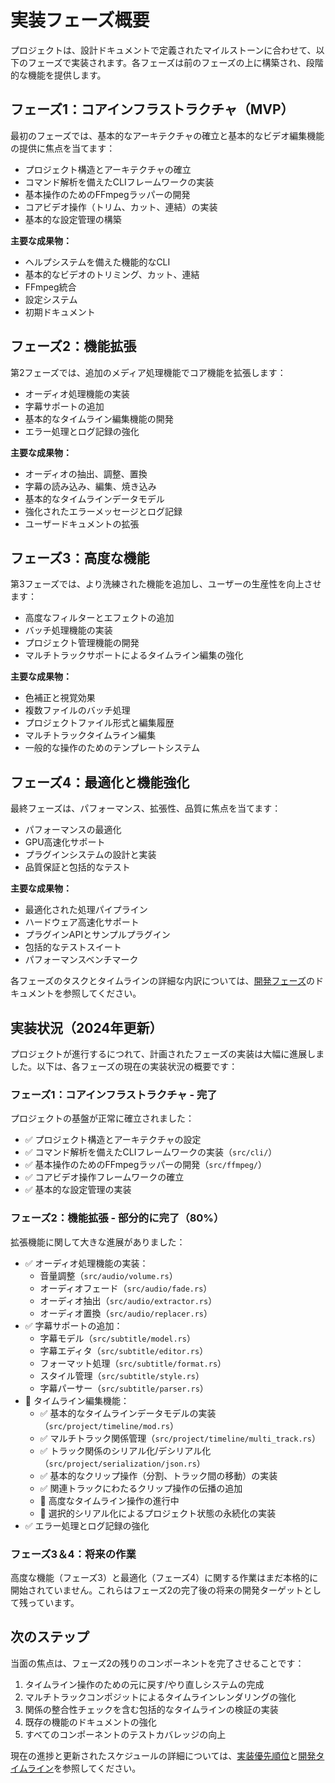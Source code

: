 # 実装フェーズ概要

プロジェクトは、設計ドキュメントで定義されたマイルストーンに合わせて、以下のフェーズで実装されます。各フェーズは前のフェーズの上に構築され、段階的な機能を提供します。

## フェーズ1：コアインフラストラクチャ（MVP）

最初のフェーズでは、基本的なアーキテクチャの確立と基本的なビデオ編集機能の提供に焦点を当てます：

- プロジェクト構造とアーキテクチャの確立
- コマンド解析を備えたCLIフレームワークの実装
- 基本操作のためのFFmpegラッパーの開発
- コアビデオ操作（トリム、カット、連結）の実装
- 基本的な設定管理の構築

**主要な成果物：**
- ヘルプシステムを備えた機能的なCLI
- 基本的なビデオのトリミング、カット、連結
- FFmpeg統合
- 設定システム
- 初期ドキュメント

## フェーズ2：機能拡張

第2フェーズでは、追加のメディア処理機能でコア機能を拡張します：

- オーディオ処理機能の実装
- 字幕サポートの追加
- 基本的なタイムライン編集機能の開発
- エラー処理とログ記録の強化

**主要な成果物：**
- オーディオの抽出、調整、置換
- 字幕の読み込み、編集、焼き込み
- 基本的なタイムラインデータモデル
- 強化されたエラーメッセージとログ記録
- ユーザードキュメントの拡張

## フェーズ3：高度な機能

第3フェーズでは、より洗練された機能を追加し、ユーザーの生産性を向上させます：

- 高度なフィルターとエフェクトの追加
- バッチ処理機能の実装
- プロジェクト管理機能の開発
- マルチトラックサポートによるタイムライン編集の強化

**主要な成果物：**
- 色補正と視覚効果
- 複数ファイルのバッチ処理
- プロジェクトファイル形式と編集履歴
- マルチトラックタイムライン編集
- 一般的な操作のためのテンプレートシステム

## フェーズ4：最適化と機能強化

最終フェーズは、パフォーマンス、拡張性、品質に焦点を当てます：

- パフォーマンスの最適化
- GPU高速化サポート
- プラグインシステムの設計と実装
- 品質保証と包括的なテスト

**主要な成果物：**
- 最適化された処理パイプライン
- ハードウェア高速化サポート
- プラグインAPIとサンプルプラグイン
- 包括的なテストスイート
- パフォーマンスベンチマーク

各フェーズのタスクとタイムラインの詳細な内訳については、[開発フェーズ](../development_phases/)のドキュメントを参照してください。

## 実装状況（2024年更新）

プロジェクトが進行するにつれて、計画されたフェーズの実装は大幅に進展しました。以下は、各フェーズの現在の実装状況の概要です：

### フェーズ1：コアインフラストラクチャ - 完了

プロジェクトの基盤が正常に確立されました：

- ✅ プロジェクト構造とアーキテクチャの設定
- ✅ コマンド解析を備えたCLIフレームワークの実装（`src/cli/`）
- ✅ 基本操作のためのFFmpegラッパーの開発（`src/ffmpeg/`）
- ✅ コアビデオ操作フレームワークの確立
- ✅ 基本的な設定管理の実装

### フェーズ2：機能拡張 - 部分的に完了（80%）

拡張機能に関して大きな進展がありました：

- ✅ オーディオ処理機能の実装：
  - 音量調整（`src/audio/volume.rs`）
  - オーディオフェード（`src/audio/fade.rs`）
  - オーディオ抽出（`src/audio/extractor.rs`）
  - オーディオ置換（`src/audio/replacer.rs`）
- ✅ 字幕サポートの追加：
  - 字幕モデル（`src/subtitle/model.rs`）
  - 字幕エディタ（`src/subtitle/editor.rs`）
  - フォーマット処理（`src/subtitle/format.rs`）
  - スタイル管理（`src/subtitle/style.rs`）
  - 字幕パーサー（`src/subtitle/parser.rs`）
- 🔄 タイムライン編集機能：
  - ✅ 基本的なタイムラインデータモデルの実装（`src/project/timeline/mod.rs`）
  - ✅ マルチトラック関係管理（`src/project/timeline/multi_track.rs`）
  - ✅ トラック関係のシリアル化/デシリアル化（`src/project/serialization/json.rs`）
  - ✅ 基本的なクリップ操作（分割、トラック間の移動）の実装
  - ✅ 関連トラックにわたるクリップ操作の伝播の追加
  - 🔄 高度なタイムライン操作の進行中
  - 🔄 選択的シリアル化によるプロジェクト状態の永続化の実装
- ✅ エラー処理とログ記録の強化

### フェーズ3＆4：将来の作業

高度な機能（フェーズ3）と最適化（フェーズ4）に関する作業はまだ本格的に開始されていません。これらはフェーズ2の完了後の将来の開発ターゲットとして残っています。

## 次のステップ

当面の焦点は、フェーズ2の残りのコンポーネントを完了させることです：

1. タイムライン操作のための元に戻す/やり直しシステムの完成
2. マルチトラックコンポジットによるタイムラインレンダリングの強化
3. 関係の整合性チェックを含む包括的なタイムラインの検証の実装
4. 既存の機能のドキュメントの強化
5. すべてのコンポーネントのテストカバレッジの向上

現在の進捗と更新されたスケジュールの詳細については、[実装優先順位](05_優先順位.md)と[開発タイムライン](04_タイムライン.md)を参照してください。 